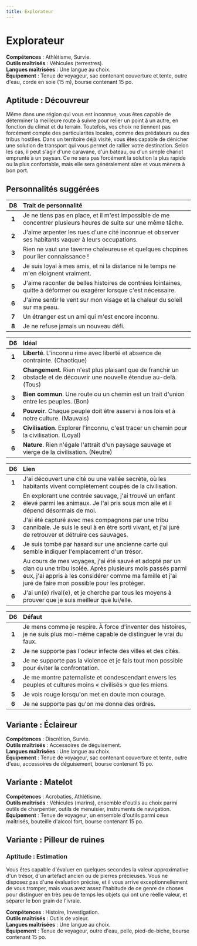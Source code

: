 ```yaml
---
title: Explorateur
---
```

# Explorateur
**Compétences** : Athlétisme, Survie.  
**Outils maîtrisés** : Véhicules (terrestres).  
**Langues maîtrisées** : Une langue au choix.  
**Équipement** : Tenue de voyageur, sac contenant couverture et tente, outre d'eau, corde en soie (15  m), bourse contenant 15 po.

## Aptitude : Découvreur
Même dans une région qui vous est inconnue, vous êtes capable de déterminer la meilleure route à suivre pour relier un point à un autre, en fonction du climat et du terrain. Toutefois, vos choix ne tiennent pas forcément compte des particularités locales, comme des prédateurs ou des tribus hostiles. Dans un territoire déjà visité, vous êtes capable de dénicher une solution de transport qui vous permet de rallier votre destination. Selon les cas, il peut s'agir d'une caravane, d'un bateau, ou d'un simple chariot emprunté à un paysan. Ce ne sera pas forcément la solution la plus rapide ou la plus confortable, mais elle sera généralement sûre et vous mènera à bon port.

## Personnalités suggérées

| D8 | Trait de personnalité |
|:-:|:-|
| **1** | Je ne tiens pas en place, et il m'est impossible de me concentrer plusieurs heures de suite sur une même tâche. |
| **2** | J'aime arpenter les rues d'une cité inconnue et observer ses habitants vaquer à leurs occupations. |
| **3** | Rien ne vaut une taverne chaleureuse et quelques chopines pour lier connaissance ! |
| **4** | Je suis loyal à mes amis, et ni la distance ni le temps ne m'en éloignent vraiment. |
| **5** | J'aime raconter de belles histoires de contrées lointaines, quitte à déformer ou exagérer lorsque c'est nécessaire. |
| **6** | J'aime sentir le vent sur mon visage et la chaleur du soleil sur ma peau. |
| **7** | Un étranger est un ami qui m'est encore inconnu. |
| **8** | Je ne refuse jamais un nouveau défi. |


| D6 | Idéal |
|:-:|:-|
| **1** | **Liberté**. L'inconnu rime avec liberté et absence de contrainte. (Chaotique) |
| **2** | **Changement**. Rien n'est plus plaisant que de franchir un obstacle et de découvrir une nouvelle étendue au-delà. (Tous) |
| **3** | **Bien commun**. Une route ou un chemin est un trait d'union entre les peuples. (Bon) |
| **4** | **Pouvoir**. Chaque peuple doit être asservi à nos lois et à notre culture. (Mauvais) |
| **5** | **Civilisation**. Explorer l'inconnu, c'est tracer un chemin pour la civilisation. (Loyal) |
| **6** | **Nature**. Rien n'égale l'attrait d'un paysage sauvage et vierge de la civilisation. (Neutre) |


| D6 | Lien |
|:-:|:-|
| **1** | J'ai découvert une cité ou une vallée secrète, où les habitants vivent complètement coupés de la civilisation. |
| **2** | En explorant une contrée sauvage, j'ai trouvé un enfant élevé parmi les animaux. Je l'ai pris sous mon aile et il dépend désormais de moi. |
| **3** | J'ai été capturé avec mes compagnons par une tribu cannibale. Je suis le seul à en être sorti vivant, et j'ai juré de retrouver et détruire ces sauvages. |
| **4** | Je suis tombé par hasard sur une ancienne carte qui semble indiquer l'emplacement d'un trésor. |
| **5** | Au cours de mes voyages, j'ai été sauvé et adopté par un clan ou une tribu isolée. Après plusieurs mois passés parmi eux, j'ai appris à les considérer comme ma famille et j'ai juré de faire mon possible pour les protéger. |
| **6** | J'ai un(e) rival(e), et je cherche par tous les moyens à prouver que je suis meilleur que lui/elle. |


| D6 | Défaut |
|:-:|:-|
| **1** | Je mens comme je respire. À force d'inventer des histoires, je ne suis plus moi-même capable de distinguer le vrai du faux. |
| **2** | Je ne supporte pas l'odeur infecte des villes et des cités. |
| **3** | Je ne supporte pas la violence et je fais tout mon possible pour éviter la confrontation. |
| **4** | Je me montre paternaliste et condescendant envers les peuples et cultures moins « civilisés » que les miens. |
| **5** | Je vois rouge lorsqu'on met en doute mon courage. |
| **6** | Je ne supporte pas qu'on me donne des ordres. |

## Variante : Éclaireur

**Compétences** : Discrétion, Survie.  
**Outils maîtrisés** : Accessoires de déguisement.  
**Langues maîtrisées** : Une langue au choix.  
**Équipement** : Tenue de voyageur, sac contenant couverture et tente, outre d'eau, accessoires de déguisement, bourse contenant 15 po.

## Variante : Matelot

**Compétences** : Acrobaties, Athlétisme.  
**Outils maîtrisés** : Véhicules (marins), ensemble d'outils au choix parmi outils de charpentier, outils de menuisier, instruments de navigation.  
**Équipement** : Tenue de voyageur, un ensemble d'outils parmi ceux maîtrisés, bouteille d'alcool fort, bourse contenant 15 po.

## Variante : Pilleur de ruines

### Aptitude : Estimation
Vous êtes capable d'évaluer en quelques secondes la valeur approximative d'un trésor, d'un artefact ancien ou de pierres précieuses. Vous ne disposez pas d'une évaluation précise, et il vous arrive exceptionnellement de vous tromper, mais vous avez assez l'habitude de ce genre de choses pour distinguer en très peu de temps les objets qui ont une réelle valeur, et séparer le bon grain de l'ivraie.

**Compétences** : Histoire, Investigation.  
**Outils maîtrisés** : Outils de voleur.  
**Langues maîtrisées** : Une langue au choix.  
**Équipement** : Tenue de voyageur, outre d'eau, pelle, pied-de-biche, bourse contenant 15 po.
